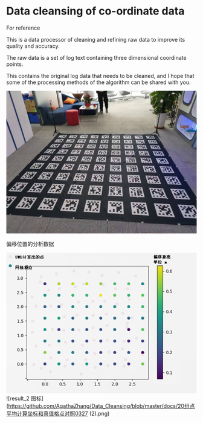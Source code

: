 # Data cleansing of co-ordinate data
For reference

This is a data processor of cleaning and refining raw data to improve its quality and accuracy.
    
The raw data is a set of log text containing three dimensional coordinate points.

This contains the original log data that needs to be cleaned, and I hope that some of the processing methods of the algorithm can be shared with you.

![test_scene 图标](https://github.com/AgathaZhang/Data_Cleansing/blob/master/docs/test_scene.jpg)

偏移位置的分析数据

![result_1 图标](https://github.com/AgathaZhang/Data_Cleansing/blob/master/docs/20组点平均计算坐标和真值格点对照0327.png)
![result_2 图标](https://github.com/AgathaZhang/Data_Cleansing/blob/master/docs/20组点平均计算坐标和真值格点对照0327 (2).png)
